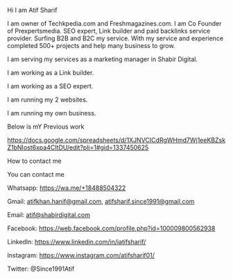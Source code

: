 Hi I am Atif Sharif

I am owner of Techkpedia.com and Freshmagazines.com. I am Co Founder of Prexpertsmedia. SEO expert, Link builder and paid backlinks service provider. Surfing B2B and B2C my service. With my service and experience completed 500+ projects and help many business to grow. 

I am serving my services as a marketing manager in Shabir Digital.

I am working as a Link builder.

I am working as a SEO expert.

I am running my 2 websites.

I am running my own business.


Below is mY Previous work

https://docs.google.com/spreadsheets/d/1XJNVCICdRgWHmd7Wj1eeKBZskZ1bNIost6xpa4CItDU/edit?pli=1#gid=1337450625



How to contact me 

You can contact me 

Whatsapp: https://wa.me/+18488504322

Gmail: atifkhan.hanif@gmail.com, atifsharif.since1991@gmail.com

Email: atif@shabirdigital.com

Facebook: https://web.facebook.com/profile.php?id=100009800562938

Linkedln: https://www.linkedin.com/in/iatifsharif/

Instagram: https://www.instagram.com/atifsharif01/

Twitter: @Since1991Atif


